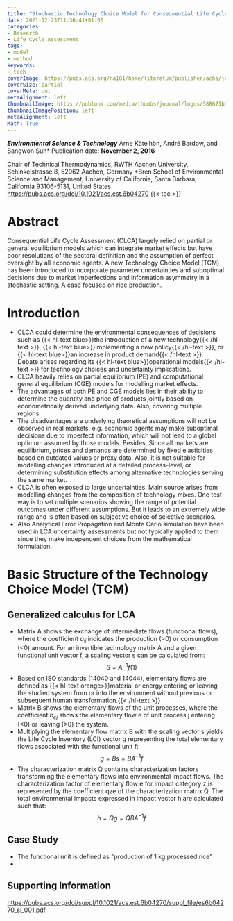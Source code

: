 ```yaml
---
title: "Stochastic Technology Choice Model for Consequential Life Cycle Assessment"
date: 2021-12-23T11:36:41+01:00
categories:
- Research
- Life Cycle Assessment
tags:
- model
- method
keywords:
- tech
coverImage: https://pubs.acs.org/na101/home/literatum/publisher/achs/journals/content/esthag/2016/esthag.2016.50.issue-23/acs.est.6b04270/20161201/images/large/es-2016-042708_0006.jpeg
coverSize: partial
coverMeta: out
metaAlignment: left
thumbnailImage: https://publons.com/media/thumbs/journal/logos/588671b7-6994-4446-9df3-432dbd9cb13c.png.200x200_q95_detail_letterbox_upscale.png
thumbnailImagePosition: left
metaAlignment: left
Math: True
---
```

***Environmental Science & Technology***
Arne Kätelhön, André Bardow, and Sangwon Suh*
Publication date: **November 2, 2016**
<!--more-->
Chair of Technical Thermodynamics, RWTH Aachen University, Schinkelstrasse 8, 52062 Aachen, Germany
*Bren School of Environmental Science and Management, University of California, Santa Barbara, California 93106-5131, United States
https://pubs.acs.org/doi/10.1021/acs.est.6b04270
{{< toc >}}

# Abstract

Consequential Life Cycle Assessment (CLCA) largely relied on partial or general equilibrium models which can integrate market effects but have poor resolutions of the sectoral definition and the assumption of perfect oversight by all economic agents. A new Technology Choice Model (TCM) has been introduced to incorporate parameter uncertainties and suboptimal decisions due to market imperfections and information asymmetry in a stochastic setting. A case focused on rice production.

# Introduction

* CLCA could determine the environmental consequences of decisions such as {{< hl-text blue>}}the introduction of a new technology{{< /hl-text >}}, {{< hl-text blue>}}implementing a new policy{{< /hl-text >}}, or {{< hl-text blue>}}an increase in product demand{{< /hl-text >}}. Debate arises regarding its {{< hl-text blue>}}operational models{{< /hl-text >}} for technology choices and uncertainty implications.
* CLCA heavily relies on partial equilibrium (PE) and computational general equilibrium (CGE) models for modelling market effects.
* The advantages of both PE and CGE models lies in their ability to determine the quantity and price of products jointly based on econometrically derived underlying data. Also, covering multiple regions.
* The disadvantages are underlying theoretical assumptions will not be observed in real markets, e.g. economic agents may make suboptimal decisions due to imperfect information, which will not lead to a global optimum assumed by those models. Besides, Since all markets are equilibrium, prices and demands are determined by fixed elasticities based on outdated values or proxy data. Also, it is not suitable for modelling changes introduced at a detailed process-level, or determining substitution effects among alternative technologies serving the same market.
* CLCA is often exposed to large uncertainties. Main source arises from modelling changes from the composition of technology mixes. One test way is to set multiple scenarios showing the range of potential outcomes under different assumptions. But it leads to an extremely wide range and is often based on subjective choice of selective scenarios.
* Also Analytical Error Propagation and Monte Carlo simulation have been used in LCA uncertainty assessments but not typically applied to them since they make independent choices from the mathematical formulation.

# Basic Structure of the Technology Choice Model (TCM)

## Generalized calculus for LCA

* Matrix A shows the exchange of intermediate flows (functional flows), where the coefficient $a_{ij}$ indicates the production (>0) or consumption (<0) amount. For an invertible technology matrix A and a given functional unit vector f, a scaling vector s can be calculated from:
$$S = A^{-1}f(1)$$
* Based on ISO standards (14040 and 14044), elementary flows are defined as {{< hl-text orange>}}material or energy entering or leaving the studied system from or into the environment without previous or subsequent human transformation.{{< /hl-text >}}
* Matrix B shows the elementary flows of the unit processes, where the coefficient $b_{ej}$ shows the elementary flow e of unit process j entering (<0) or leaving (>0) the system.
* Multiplying the elementary flow matrix B with the scaling vector s yields the Life Cycle Inventory (LCI) vector g representing the total elementary flows associated with the functional unit f:
$$g = Bs = BA^{-1}f$$
* The characterization matrix Q contains characterization factors transforming the elementary flows into environmental impact flows. The characterization factor of elementary flow e for impact category z is represented by the coefficient qze of the characterization matrix Q. The total environmental impacts expressed in impact vector h are calculated such that:
$$h = Qg = QBA^{-1}f$$

## Case Study
* The functional unit is defined as "production of 1 kg processed rice"
*
## Supporting Information

https://pubs.acs.org/doi/suppl/10.1021/acs.est.6b04270/suppl_file/es6b04270_si_001.pdf
